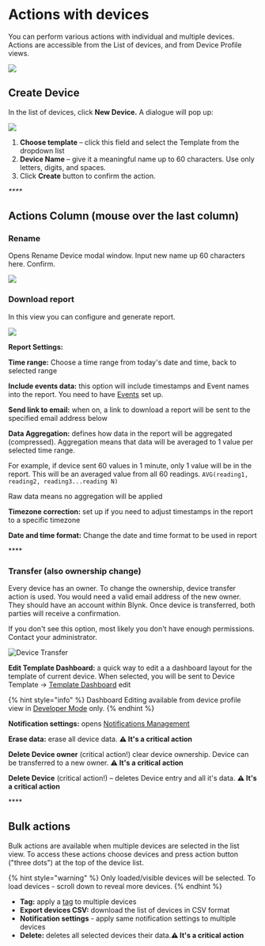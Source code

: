 # Actions with devices

You can perform various actions with individual and multiple devices. Actions are accessible from the List of devices, and from Device Profile views.

![](https://user-images.githubusercontent.com/72824404/120639525-1ad2aa00-c47a-11eb-9733-10677e6fd766.png)

## Create Device

In the list of devices, click **New Device.** A dialogue will pop up:

![](https://user-images.githubusercontent.com/72824404/120639196-c5969880-c479-11eb-849f-6bc5e298e2a6.png)

1. **Choose template** – click this field and select the Template from the dropdown list
2. **Device Name** – give it a meaningful name up to 60 characters. Use only letters, digits, and spaces.
3. Click **Create** button to confirm the action.

_\*\*\*\*_

## Actions Column \(mouse over the last column\)

### **Rename** 

Opens Rename Device modal window. Input new name up 60 characters here. Confirm.

![](https://user-images.githubusercontent.com/72824404/120640485-37231680-c47b-11eb-86d4-9336d8b047e9.png)

### **Download report**

In this view you can configure and generate report. 

![](https://user-images.githubusercontent.com/72824404/120641024-cf210000-c47b-11eb-941e-dd8ac0254485.png)

**Report Settings:**

**Time range:** Choose a time range from today's date and time, back to selected range

**Include events data:** this option will include timestamps and Event names into the report. You need to have [Events](../../getting-started/notification-management/events-tutorial.md) set up. 

**Send link to email:** when on, a link to download a report will be sent to the specified email address below

**Data Aggregation:** defines how data in the report will be aggregated \(compressed\). Aggregation means that data will be averaged to 1 value per selected time range. 

For example, if device sent 60 values in 1 minute, only 1 value will be in the report. This will be an averaged value from all 60 readings. `AVG(reading1, reading2, reading3...reading N)` 

Raw data means no aggregation will be applied

**Timezone correction:** set up if you need to adjust timestamps in the report to a specific timezone

**Date and time format:** Change the date and time format to be used in report

\*\*\*\*

### **Transfer \(also ownership change\)** 

Every device has an owner. To change the ownership, device transfer action is used. You would need a valid email address of the new owner. They should have an account within Blynk. Once device is transferred, both parties will receive a confirmation.

If you don't see this option, most likely you don't have enough permissions. Contact your administrator.  

![Device Transfer](https://user-images.githubusercontent.com/72824404/120641371-3343c400-c47c-11eb-8a5d-a66ec4290d30.png)

**Edit Template Dashboard:** a quick way to edit a a dashboard layout for the template of current device. When selected, you will be sent to  Device Template -&gt; [Template Dashboard](../products/dashboard/) edit

{% hint style="info" %}
Dashboard Editing available from device profile view in [Developer Mode](../../getting-started/developer-mode.md) only.
{% endhint %}

**Notification settings:** opens [Notifications Management](../../getting-started/notification-management/) 

**Erase data:** erase all device data. **⚠️ It's a critical action** 

**Delete Device owner** \(critical action!\) clear device ownership. Device can be transferred to a new owner. **⚠️ It's a critical action**

**Delete Device** \(critical action!\) – deletes Device entry and all it's data. **⚠️ It's a critical action**

\*\*\*\*

## Bulk actions

Bulk actions are available when multiple devices are selected in the list view. To access these actions choose devices and press action button \("three dots"\) at the top of the device list.

{% hint style="warning" %}
Only loaded/visible devices will be selected. To load devices - scroll down to reveal more devices. 
{% endhint %}

* **Tag:** apply a [tag](../settings/organization-settings/tags.md) to multiple devices
* **Export devices CSV:** download the list of devices in CSV format 
* **Notification settings** - apply same notification settings to multiple devices
* **Delete:** deletes all selected devices their data.**⚠️ It's a critical action**

